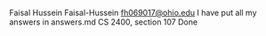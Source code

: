Faisal Hussein
Faisal-Hussein
fh069017@ohio.edu
I have put all my answers in answers.md
CS 2400, section 107
Done